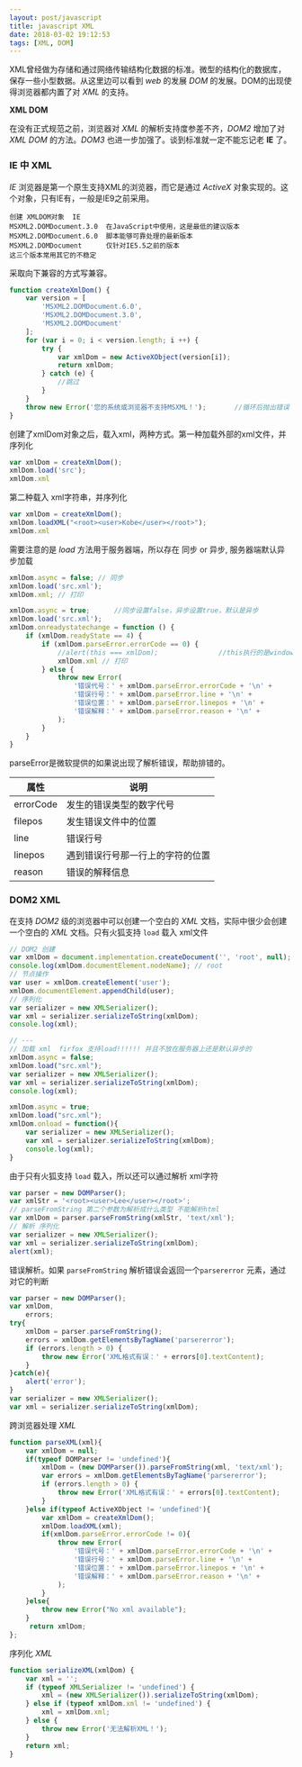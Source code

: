 ```yaml
---
layout: post/javascript
title: javascript XML
date: 2018-03-02 19:12:53
tags: [XML, DOM]
---
```


XML曾经做为存储和通过网络传输结构化数据的标准。微型的结构化的数据库，保存一些小型数据。从这里边可以看到 *web* 的发展 *DOM* 的发展。DOM的出现使得浏览器都内置了对 *XML* 的支持。

**XML DOM**

在没有正式规范之前，浏览器对 *XML* 的解析支持度参差不齐，*DOM2* 增加了对 *XML DOM* 的方法。*DOM3* 也进一步加强了。谈到标准就一定不能忘记老 **IE** 了。

### IE 中 XML

*IE* 浏览器是第一个原生支持XML的浏览器，而它是通过 *ActiveX* 对象实现的。这个对象，只有IE有，一般是IE9之前采用。

```
创建 XMLDOM对象  IE
MSXML2.DOMDocument.3.0  在JavaScript中使用，这是最低的建议版本
MSXML2.DOMDocument.6.0  脚本能够可靠处理的最新版本
MSXML2.DOMDocument      仅针对IE5.5之前的版本
这三个版本常用其它的不稳定
```

采取向下兼容的方式写兼容。

```js
function createXmlDom() {
	var version = [
        'MSXML2.DOMDocument.6.0',
        'MSXML2.DOMDocument.3.0',
        'MSXML2.DOMDocument'
	];
	for (var i = 0; i < version.length; i ++) {
		try {
			var xmlDom = new ActiveXObject(version[i]);
			return xmlDom;
		} catch (e) {
			//跳过
		}
	}
	throw new Error('您的系统或浏览器不支持MSXML！');		//循环后抛出错误
}
```

创建了xmlDom对象之后，载入xml，两种方式。第一种加载外部的xml文件，并序列化

```js
var xmlDom = createXmlDom();
xmlDom.load('src');
xmlDom.xml
```

第二种载入 xml字符串，并序列化

```js
var xmlDom = createXmlDom();
xmlDom.loadXML("<root><user>Kobe</user></root>");
xmlDom.xml
```

需要注意的是 *load* 方法用于服务器端，所以存在 同步 or 异步, 服务器端默认异步加载

```js
xmlDom.async = false; // 同步
xmlDom.load('src.xml');
xmlDom.xml; // 打印
```

```js
xmlDom.async = true;      //同步设置false，异步设置true，默认是异步
xmlDom.load('src.xml');
xmlDom.onreadystatechange = function () {    
    if (xmlDom.readyState == 4) {
        if (xmlDom.parseError.errorCode == 0) {
            //alert(this === xmlDom);               //this执行的是window
            xmlDom.xml // 打印
        } else {
            throw new Error(
                '错误代号：' + xmlDom.parseError.errorCode + '\n' +
                '错误行号：' + xmlDom.parseError.line + '\n' +
                '错误位置：' + xmlDom.parseError.linepos + '\n' +
                '错误解释：' + xmlDom.parseError.reason + '\n' +
            );
        }
	}
}
```

parseError是微软提供的如果说出现了解析错误，帮助排错的。

| 属性      | 说明                             |
| --------- | -------------------------------- |
| errorCode | 发生的错误类型的数字代号         |
| filepos   | 发生错误文件中的位置             |
| line      | 错误行号                         |
| linepos   | 遇到错误行号那一行上的字符的位置 |
| reason    | 错误的解释信息                   |

### DOM2 XML

在支持 *DOM2* 级的浏览器中可以创建一个空白的 *XML* 文档，实际中很少会创建一个空白的 *XML* 文档。只有火狐支持 `load` 载入 xml文件

```js
// DOM2 创建
var xmlDom = document.implementation.createDocument('', 'root', null);
console.log(xmlDom.documentElement.nodeName); // root
// 节点操作
var user = xmlDom.createElement('user');
xmlDom.documentElement.appendChild(user);
// 序列化
var serializer = new XMLSerializer();
var xml = serializer.serializeToString(xmlDom);
console.log(xml);

// ---
// 加载 xml  firfox 支持load!!!!!! 并且不放在服务器上还是默认异步的
xmlDom.async = false;
xmlDom.load("src.xml");
var serializer = new XMLSerializer();
var xml = serializer.serializeToString(xmlDom);
console.log(xml);
```

```js
xmlDom.async = true;
xmlDom.load("src.xml");
xmlDom.onload = function(){
    var serializer = new XMLSerializer();
    var xml = serializer.serializeToString(xmlDom);
    console.log(xml);
}
```

由于只有火狐支持 `load` 载入，所以还可以通过解析 xml字符

```js
var parser = new DOMParser();
var xmlStr = '<root><user>Lee</user></root>';
// parseFromString 第二个参数为解析成什么类型 不能解析html
var xmlDom = parser.parseFromString(xmlStr, 'text/xml');
// 解析 序列化
var serializer = new XMLSerializer();
var xml = serializer.serializeToString(xmlDom);
alert(xml);
```

错误解析。如果 `parseFromString` 解析错误会返回一个`parsererror` 元素，通过对它的判断

```js
var parser = new DOMParser();
var xmlDom,
    errors;
try{
	xmlDom = parser.parseFromString();
    errors = xmlDom.getElementsByTagName('parsererror');
    if (errors.length > 0) {
        throw new Error('XML格式有误：' + errors[0].textContent);
    }
}catch(e){
    alert('error');
}
var serializer = new XMLSerializer();
var xml = serializer.serializeToString(xmlDom);
```

 跨浏览器处理 *XML*

```js
function parseXML(xml){
    var xmlDom = null;
    if(typeof DOMParser != 'undefined'){
        xmlDom = (new DOMParser()).parseFromString(xml, 'text/xml');
        var errors = xmlDom.getElementsByTagName('parsererror');
        if (errors.length > 0) {
            throw new Error('XML格式有误：' + errors[0].textContent);
        }
    }else if(typeof ActiveXObject != 'undefined'){
        var xmlDom = createXmlDom();
        xmlDom.loadXML(xml);
        if(xmlDom.parseError.errorCode != 0){
            throw new Error(
                '错误代号：' + xmlDom.parseError.errorCode + '\n' +
                '错误行号：' + xmlDom.parseError.line + '\n' +
                '错误位置：' + xmlDom.parseError.linepos + '\n' +
                '错误解释：' + xmlDom.parseError.reason + '\n' +
            );
        }
    }else{
        throw new Error("No xml available");
    }
     return xmlDom;
};
```

序列化 *XML* 

```js
function serializeXML(xmlDom) {
	var xml = '';
	if (typeof XMLSerializer != 'undefined') {
		xml = (new XMLSerializer()).serializeToString(xmlDom);
	} else if (typeof xmlDom.xml != 'undefined') {
		xml = xmlDom.xml;
	} else {
		throw new Error('无法解析XML！');
	}
	return xml;
}
```

